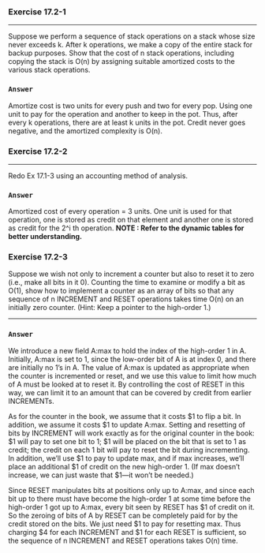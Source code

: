### Exercise 17.2-1
***
Suppose we perform a sequence of stack operations on a stack whose size never exceeds k. After k operations, we make a copy of the entire stack for backup purposes. Show that the cost of n stack operations, including copying the stack is O(n) by assigning suitable amortized costs to the various stack operations.

### `Answer`
Amortize cost is two units for every push and two for every pop. Using one unit to pay for the operation and another to keep in the pot. Thus, after every k operations, there are at least k units in the pot.
Credit never goes negative, and the amortized complexity is O(n).

### Exercise 17.2-2
***
Redo Ex 17.1-3 using an accounting method of analysis.

### `Answer`
Amortized cost of every operation = 3 units.
One unit is used for that operation, one is stored as credit on that element and another one is stored as credit for the 2^i th operation.
**NOTE : Refer to the dynamic tables for better understanding.**

### Exercise 17.2-3
Suppose we wish not only to increment a counter but also to reset it to zero (i.e., make all bits in it 0). Counting the time to examine or modify a bit as O(1), show how to implement a counter as an array of bits so that any sequence of n INCREMENT and RESET operations takes time O(n) on an initially zero counter. (Hint: Keep a pointer to the high-order 1.)

***

### `Answer`
We introduce a new field A:max to hold the index of the high-order 1 in A. Initially, A:max is set to 1, since the low-order bit of A is at index 0, and there are initially no 1’s in A. The value of A:max is updated as appropriate when the counter is incremented or reset, and we use this value to limit how much of A must be looked at to reset it. By controlling the cost of RESET in this way, we can limit it to an amount that can be covered by credit from earlier INCREMENTs.

As for the counter in the book, we assume that it costs \$1 to flip a bit. In addition, we assume it costs \$1 to update A:max. Setting and resetting of bits by INCREMENT will work exactly as for the original counter in the book: ​\$1 will pay to set one bit to 1; ​\$1 will be placed on the bit that is set to 1 as credit; the credit on each 1 bit will pay to reset the bit during incrementing. In addition, we’ll use ​\$1 to pay to update max, and if max increases, we’ll place an additional ​\$1 of credit on the new high-order 1. (If max doesn’t increase, we can just waste that \$1—it won’t be needed.)

Since RESET manipulates bits at positions only up to A:max, and since each bit up to there must have become the high-order 1 at some time before the high-order 1 got up to A:max, every bit seen by RESET has \$1 of credit on it. So the zeroing of bits of A by RESET can be completely paid for by the credit stored on the bits. We just need ​\$1 to pay for resetting max. Thus charging ​\$4 for each INCREMENT and ​\$1 for each RESET is sufficient, so the sequence of n INCREMENT and RESET operations takes O(n) time.